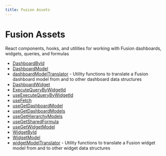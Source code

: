```yaml
---
title: Fusion Assets
---
```


# Fusion Assets

React components, hooks, and utilities for working with Fusion dashboards, widgets, queries, and formulas

- [DashboardById](function.DashboardById.md) <Badge type="fusionEmbed" text="Fusion Embed" /> <Badge type="beta" text="Beta" />
- [DashboardModel](interface.DashboardModel.md) <Badge type="fusionEmbed" text="Fusion Embed" />
- [dashboardModelTranslator](namespace.dashboardModelTranslator/index.md) <Badge type="fusionEmbed" text="Fusion Embed" /> - Utility functions to translate a Fusion dashboard model from and to other dashboard data structures
- [DashboardWidget](function.DashboardWidget.md) <Badge type="fusionEmbed" text="Fusion Embed" />
- [ExecuteQueryByWidgetId](function.ExecuteQueryByWidgetId.md) <Badge type="fusionEmbed" text="Fusion Embed" />
- [useExecuteQueryByWidgetId](function.useExecuteQueryByWidgetId.md) <Badge type="fusionEmbed" text="Fusion Embed" />
- [useFetch](function.useFetch.md)
- [useGetDashboardModel](function.useGetDashboardModel.md) <Badge type="fusionEmbed" text="Fusion Embed" />
- [useGetDashboardModels](function.useGetDashboardModels.md) <Badge type="fusionEmbed" text="Fusion Embed" />
- [useGetHierarchyModels](function.useGetHierarchyModels.md) <Badge type="fusionEmbed" text="Fusion Embed" />
- [useGetSharedFormula](function.useGetSharedFormula.md) <Badge type="fusionEmbed" text="Fusion Embed" />
- [useGetWidgetModel](function.useGetWidgetModel.md) <Badge type="fusionEmbed" text="Fusion Embed" />
- [WidgetById](function.WidgetById.md) <Badge type="fusionEmbed" text="Fusion Embed" />
- [WidgetModel](interface.WidgetModel.md) <Badge type="fusionEmbed" text="Fusion Embed" />
- [widgetModelTranslator](namespace.widgetModelTranslator/index.md) <Badge type="fusionEmbed" text="Fusion Embed" /> - Utility functions to translate a Fusion widget model from and to other widget data structures
